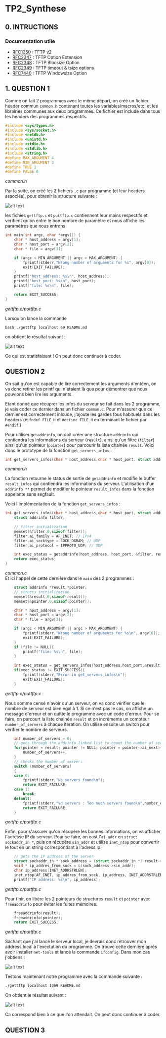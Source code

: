 # TP2_Synthese

## 0. INTRUCTIONS

### Documentation utile

- [RFC1350](https://tools.ietf.org/html/rfc1350) : TFTP v2
- [RFC2347](https://datatracker.ietf.org/doc/html/rfc2347) : TFTP Option Extension
- [RFC2348](https://datatracker.ietf.org/doc/html/rfc2348) : TFTP Blocsize Option
- [RFC2349](https://datatracker.ietf.org/doc/html/rfc2349) : TFTP timeout & tsize options
- [RFC7440](https://datatracker.ietf.org/doc/html/rfc7440) : TFTP Windowsize Option  

## 1. QUESTION 1

Comme on fait 2 programmes avec le même départ, on créé un fichier header commun `common.h` contenant toutes les variables/macros/etc. et les librairies communes aux deux programmes.
Ce fichier est include dans tous les headers des programmes respectifs.

```c title="common.h"
#include <sys/types.h>
#include <sys/socket.h>
#include <netdb.h>
#include <unistd.h> 
#include <stdio.h>
#include <stdlib.h>
#include <string.h>
#define MAX_ARGUMENT 4
#define MIN_ARGUMENT 3
#define TRUE 1
#define FALSE 0
```
*common.h*


Par la suite, on créé les 2 fichiers `.c` par programme (et leur headers associés), pour obtenir la structure suivante :

![alt text](image.png)

les fichies `gettftp.c` et `puttftp.c` contiennent leur mains respectifs et verifient qu'on entre le bon nombre de paramètre et nous affiche les paramètres que nous entrons 

```c title="gettftp.c/puttftp.c"
int main(int argc, char *argv[]) { 
    char * host_address = argv[1];
    char * host_port = argv[2];
    char * file = argv[3];

    if (argc < MIN_ARGUMENT || argc > MAX_ARGUMENT) {
        fprintf(stderr,"Wrong number of arguments for %s", argv[0]);
        exit(EXIT_FAILURE);
    }
    printf("host_address: %s\n", host_address);
    printf("host_port: %s\n", host_port);
    printf("file: %s\n", file);

    return EXIT_SUCCESS;
}
``` 
*gettftp.c/puttftp.c*

Lorsqu'on lance la commande 

```bash ./gettftp localhost 69 README.md```

on obtient le résultat suivant :

![alt text](image-1.png)

Ce qui est statisfaisant ! On peut donc continuer à coder.

## QUESTION 2

On sait qu'on est capable de lire correctement les arguments d'entéen, on va donc retirer les printf qui n'étaient là que pour démontrer que nous pouvions bien lire les arguments.

Etant donné que récuprer les infos du serveur se fait dans les 2 programme, je vais coder ce dernier dans un fichier `common.c`. Pour m'assurer que ce dernier est correctement inlcude, j'ajoute les gardes fous habituels dans les headers (`#ifndef FILE_H` et `#define FILE_H` en terminant le fichier par `#endif`.)

Pour utiliser `getaddrinfo`, on doit créer une structure `addrinfo` qui contiendra les informations du serveur (`result`), ainsi qu'un filtre (`filter`) ainsi qu'un pointeur (`pointer`) pour parcourir la liste chainée `result`. Voici donc le prototype de la fonction `get_servers_infos` :

```c title="common.h"
int get_servers_infos(char * host_address,char * host_port, struct addrinfo ** result_infos);
```
*common.h*

La fonction retourne le status de sortie de `getaddrinfo` et modifie le buffer `result_infos` qui contiendra les informations du serveur.
L'utilisation d'un `addrinfo **` permet de modifier le pointeur `result_infos` dans la fonction appelante sans segfault.

Voici l'implémentation de la fonction `get_servers_infos` :

```c title="common.c"
int get_servers_infos(char * host_address,char * host_port, struct addrinfo ** result_infos) {
    struct addrinfo filter;
    
    // filter initialization
    memset(&filter,0,sizeof(filter));
    filter.ai_family = AF_INET; // IPv4
    filter.ai_socktype = SOCK_DGRAM; // UDP
    filter.ai_protocol = IPPROTO_UDP; // UDP

    int exec_status = getaddrinfo(host_address, host_port, &filter, result_infos);
    return exec_status;
}
```
*common.c*  
Et ici l'appel de cette dernière dans le `main` des 2 programmes :

```c title="gettftp.c/puttftp.c"
    struct addrinfo *result,*pointer;
    // structs initialization
    memset(&result,0,sizeof(result));
    memset(&pointer,0,sizeof(pointer));

    char * host_address = argv[1];
    char * host_port = argv[2];
    char * file = argv[3];

    if (argc < MIN_ARGUMENT || argc > MAX_ARGUMENT) {
        fprintf(stderr,"Wrong number of arguments for %s\n", argv[0]);
        exit(EXIT_FAILURE);
    }
    if (file != NULL){
        printf("file: %s\n", file);
    }
    
    int exec_status = get_servers_infos(host_address,host_port,&result);
    if(exec_status != EXIT_SUCCESS){
        fprintf(stderr,"Error in get_servers_infos\n");
        exit(EXIT_FAILURE);
    }
```
*gettftp.c/puttftp.c*

Nous somme censé n'avoir qu'un serveur, on va donc vérifier que le nombre de serveur est bien égal à 1. Si ce n'est pas le cas, on affiche un message d'erreur et on quitte le programme avec un code d'erreur. Pour se faire, on parcourt la liste chainée `result` et on incrémente un compteur `number_of_servers` à chaque itération. On utilise ensuite un switch pour vérifier le nombre de serveurs.

```c title="gettftp.c/puttftp.c"
    int number_of_servers = 0;
    // goes through the addrinfo linked list to count the number of servers
    for(pointer = result; pointer != NULL; pointer = pointer->ai_next){
        number_of_servers++;
    }
    // checks the number of servers
    switch (number_of_servers)
    {
    case 0:
        fprintf(stderr,"No servers found\n");
        return EXIT_FAILURE;
    case 1:
        break;
    default:
        fprintf(stderr,"%d servers : Too much servers found\n",number_of_servers);    
        return EXIT_FAILURE;
    }
```
*gettftp.c/puttftp.c*

Enfin, pour s'assurer qu'on récupère les bonnes informations, on va afficher l'adresse IP du serveur. Pour se faire, on cast l'`ai_addr` en `struct sockaddr_in *`, puis on récupère `sin_addr` et utilise `inet_ntop` pour convertir le tout en un string correspondant à l'adress ip.
```c title="gettftp.c/puttftp.c"
    // gets the IP address of the server
    struct sockaddr_in * sock_address = (struct sockaddr_in *) result->ai_addr;
    void * ip_addres_from_sock = &(sock_address->sin_addr);
    char ip_address[INET_ADDRSTRLEN];
    inet_ntop(AF_INET, ip_addres_from_sock, ip_address, INET_ADDRSTRLEN);
    printf("IP address: %s\n", ip_address);
```
*gettftp.c/puttftp.c*

Pour finir, on libère les 2 pointeurs de structures `result` et `pointer` avec `freeaddrinfo` pour éviter les fuites mémoires.

```c title="gettftp.c/puttftp.c"
    freeaddrinfo(result);
    freeaddrinfo(pointer);
    return EXIT_SUCCESS;
```
*gettftp.c/puttftp.c*

Sachant que j'ai lancé le serveur local, je devrais donc retrouver mon address local à l'exectution du programme. On trouve cette dernière après avoir installer `net-tools` et lancé la commande `ifconfig`. Dans mon cas j'obtiens : 

![alt text](image-2.png)

Testons maintenant notre programme avec la commande suivante :

```bash
./gettftp localhost 1069 README.md
```  

On obtient le résultat suivant :

![alt text](image-3.png)

Ca correspond bien à ce que l'on attendait. On peut donc continuer à coder.

## QUESTION 3

